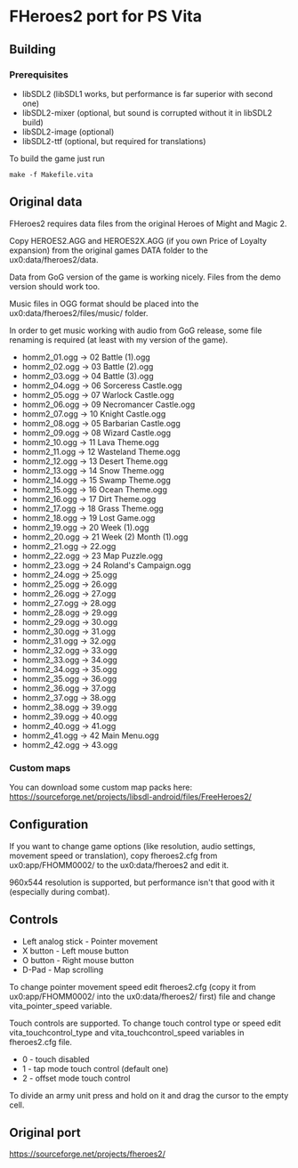 # FHeroes2 port for PS Vita
## Building
### Prerequisites
- libSDL2 (libSDL1 works, but performance is far superior with second one)
- libSDL2-mixer (optional, but sound is corrupted without it in libSDL2 build)
- libSDL2-image (optional)
- libSDL2-ttf (optional, but required for translations)

To build the game just run
```
make -f Makefile.vita
```

## Original data
FHeroes2 requires data files from the original Heroes of Might and Magic 2.

Copy HEROES2.AGG and HEROES2X.AGG (if you own Price of Loyalty expansion) from the original games DATA folder to the ux0:data/fheroes2/data.

Data from GoG version of the game is working nicely. Files from the demo version should work too.

Music files in OGG format should be placed into the ux0:data/fheroes2/files/music/ folder.

In order to get music working with audio from GoG release, some file renaming is required (at least with my version of the game).

- homm2_01.ogg -> 02 Battle (1).ogg
- homm2_02.ogg -> 03 Battle (2).ogg
- homm2_03.ogg -> 04 Battle (3).ogg
- homm2_04.ogg -> 06 Sorceress Castle.ogg
- homm2_05.ogg -> 07 Warlock Castle.ogg
- homm2_06.ogg -> 09 Necromancer Castle.ogg
- homm2_07.ogg -> 10 Knight Castle.ogg
- homm2_08.ogg -> 05 Barbarian Castle.ogg
- homm2_09.ogg -> 08 Wizard Castle.ogg
- homm2_10.ogg -> 11 Lava Theme.ogg
- homm2_11.ogg -> 12 Wasteland Theme.ogg
- homm2_12.ogg -> 13 Desert Theme.ogg
- homm2_13.ogg -> 14 Snow Theme.ogg
- homm2_14.ogg -> 15 Swamp Theme.ogg
- homm2_15.ogg -> 16 Ocean Theme.ogg
- homm2_16.ogg -> 17 Dirt Theme.ogg
- homm2_17.ogg -> 18 Grass Theme.ogg
- homm2_18.ogg -> 19 Lost Game.ogg
- homm2_19.ogg -> 20 Week (1).ogg
- homm2_20.ogg -> 21 Week (2) Month (1).ogg
- homm2_21.ogg -> 22.ogg
- homm2_22.ogg -> 23 Map Puzzle.ogg
- homm2_23.ogg -> 24 Roland's Campaign.ogg
- homm2_24.ogg -> 25.ogg
- homm2_25.ogg -> 26.ogg
- homm2_26.ogg -> 27.ogg
- homm2_27.ogg -> 28.ogg
- homm2_28.ogg -> 29.ogg
- homm2_29.ogg -> 30.ogg
- homm2_30.ogg -> 31.ogg
- homm2_31.ogg -> 32.ogg
- homm2_32.ogg -> 33.ogg
- homm2_33.ogg -> 34.ogg
- homm2_34.ogg -> 35.ogg
- homm2_35.ogg -> 36.ogg
- homm2_36.ogg -> 37.ogg
- homm2_37.ogg -> 38.ogg
- homm2_38.ogg -> 39.ogg
- homm2_39.ogg -> 40.ogg
- homm2_40.ogg -> 41.ogg
- homm2_41.ogg -> 42 Main Menu.ogg
- homm2_42.ogg -> 43.ogg

### Custom maps
You can download some custom map packs here: https://sourceforge.net/projects/libsdl-android/files/FreeHeroes2/

## Configuration
If you want to change game options (like resolution, audio settings, movement speed or translation), copy fheroes2.cfg from ux0:app/FHOMM0002/ to the ux0:data/fheroes2 and edit it.

960x544 resolution is supported, but performance isn't that good with it (especially during combat).

## Controls
- Left analog stick - Pointer movement
- X button - Left mouse button
- O button - Right mouse button
- D-Pad - Map scrolling

To change pointer movement speed edit fheroes2.cfg (copy it from ux0:app/FHOMM0002/ into the ux0:data/fheroes2/ first) file and change vita_pointer_speed variable.

Touch controls are supported. To change touch control type or speed edit vita_touchcontrol_type and vita_touchcontrol_speed variables in fheroes2.cfg file.

- 0 - touch disabled
- 1 - tap mode touch control (default one)
- 2 - offset mode touch control

To divide an army unit press and hold on it and drag the cursor to the empty cell.

## Original port
https://sourceforge.net/projects/fheroes2/
